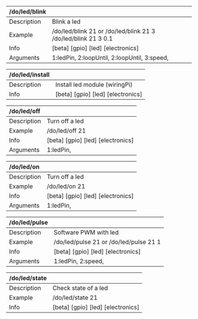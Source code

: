 | /do/led/blink   |                                                               |
|:----------------|:--------------------------------------------------------------|
| Description     | Blink a led                                                   |
| Example         | /do/led/blink 21 or /do/led/blink 21 3 /do/led/blink 21 3 0.1 |
| Info            | [beta] [gpio] [led] [electronics]                             |
| Arguments       | 1:ledPin, 2:loopUntil, 2:loopUntil, 3:speed,                  |

| /do/led/install   |                                   |
|:------------------|:----------------------------------|
| Description       | Install led module (wiringPi)     |
| Info              | [beta] [gpio] [led] [electronics] |

| /do/led/off   |                                   |
|:--------------|:----------------------------------|
| Description   | Turn off a led                    |
| Example       | /do/led/off 21                    |
| Info          | [beta] [gpio] [led] [electronics] |
| Arguments     | 1:ledPin,                         |

| /do/led/on   |                                   |
|:-------------|:----------------------------------|
| Description  | Turn off a led                    |
| Example      | /do/led/on 21                     |
| Info         | [beta] [gpio] [led] [electronics] |
| Arguments    | 1:ledPin,                         |

| /do/led/pulse   |                                        |
|:----------------|:---------------------------------------|
| Description     | Software PWM with led                  |
| Example         | /do/led/pulse 21 or /do/led/pulse 21 1 |
| Info            | [beta] [gpio] [led] [electronics]      |
| Arguments       | 1:ledPin, 2:speed,                     |

| /do/led/state   |                                   |
|:----------------|:----------------------------------|
| Description     | Check state of a led              |
| Example         | /do/led/state 21                  |
| Info            | [beta] [gpio] [led] [electronics] |


